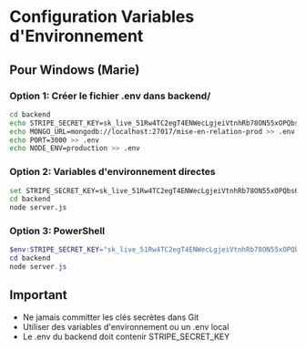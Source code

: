 # Configuration Variables d'Environnement

## Pour Windows (Marie)

### Option 1: Créer le fichier .env dans backend/
```bash
cd backend
echo STRIPE_SECRET_KEY=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 > .env
echo MONGO_URL=mongodb://localhost:27017/mise-en-relation-prod >> .env
echo PORT=3000 >> .env
echo NODE_ENV=production >> .env
```

### Option 2: Variables d'environnement directes
```bash
set STRIPE_SECRET_KEY=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
cd backend
node server.js
```

### Option 3: PowerShell
```powershell
$env:STRIPE_SECRET_KEY="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"
cd backend
node server.js
```

## Important
- Ne jamais committer les clés secrètes dans Git
- Utiliser des variables d'environnement ou un .env local
- Le .env du backend doit contenir STRIPE_SECRET_KEY